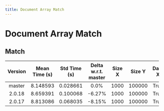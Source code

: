 ```yaml
---
title: Document Array Match
---
```

# Document Array Match

## Match

| Version | Mean Time (s) | Std Time (s) | Delta w.r.t. master | Size X | Size Y | Dam X | Dam Y | Emb Size | Use Scipy | Metric | Top K | Iterations |
| :---: | :---: | :---: | :---: | :---: | :---: | :---: | :---: | :---: | :---: | :---: | :---: | :---: |
| master | 8.148593 | 0.028661 | 0.0% | 1000 | 100000 | True | False | 256 | False | euclidean | 100 | 5 |
| 2.0.18 | 8.659391 | 0.100068 | -6.27% | 1000 | 100000 | True | False | 256 | False | euclidean | 100 | 5 |
| 2.0.17 | 8.813086 | 0.068035 | -8.15% | 1000 | 100000 | True | False | 256 | False | euclidean | 100 | 5 |
